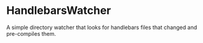 HandlebarsWatcher
=================

A simple directory watcher that looks for handlebars files that changed and pre-compiles them.
